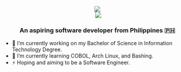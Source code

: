 <div style="display: flex; flex-direction: column; justify-content: center; align-items: center; text-align: center;">
    <img align="leftr" src="https://readme-typing-svg.herokuapp.com?font=Oswald&pause=1000&color=131CF7&size=35&center=false&vCenter=true&width=500&height=35&lines=Hey+there!+I'm+Justine+Bautista;" />
    <img align="right" src="https://visitor-badge.laobi.icu/badge?page_id=AgustinUno.AgustinUno" />
</div>

<h3 align="center">An aspiring software developer from Philippines 🇵🇭</h3>

<div align="left">
    
- 🔭 I’m currently working on my Bachelor of Science in Information Technology Degree.
- 🌱 I’m currently learning COBOL, Arch Linux, and Bashing.
- ⚡ Hoping and aiming to be a Software Engineer.

 </div>
